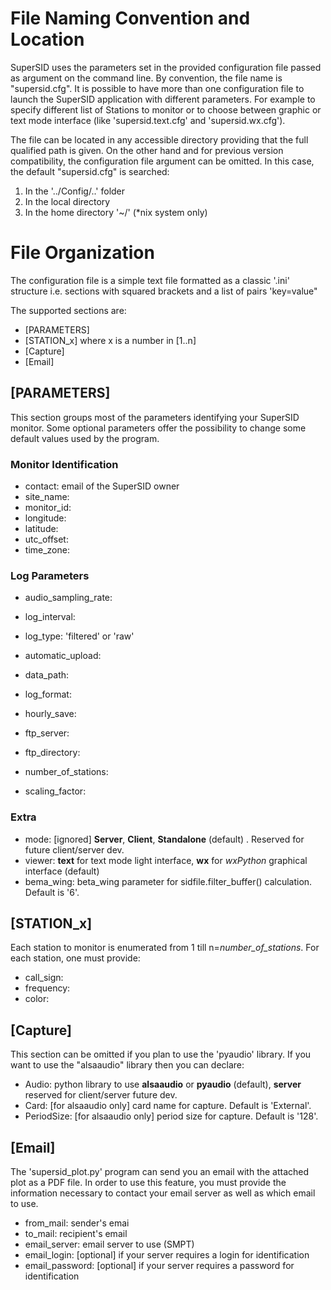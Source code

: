 # File Naming Convention and Location #
SuperSID uses the parameters set in the provided configuration file passed as argument on the command line. By convention, the file name is "supersid.cfg".
It is possible to have more than one configuration file to launch the SuperSID application with different parameters. For example to specify different list of Stations to monitor or to choose between graphic or text mode interface (like 'supersid.text.cfg' and 'supersid.wx.cfg').

The file can be located in any accessible directory providing that the full qualified path is given. On the other hand and for previous version compatibility, the configuration file argument can be omitted. In this case, the default "supersid.cfg" is searched:
 1) In the '../Config/..' folder
 2) In the local directory
 3) In the home directory '~/' (*nix system only)
 
# File Organization #
The configuration file is a simple text file formatted as a classic '.ini' structure i.e. sections with squared brackets and a list of pairs 'key=value"
 
 The supported sections are:
  * [PARAMETERS]
  * [STATION_x] where x is a number in [1..n]
  * [Capture]
  * [Email]
  
## [PARAMETERS] ##
This section groups most of the parameters identifying your SuperSID monitor. Some optional parameters offer the possibility to change some default values used by the program.

### Monitor Identification ###
  * contact:  email of the SuperSID owner
  * site_name:
  * monitor_id: 
  * longitude:
  * latitude:
  * utc_offset:
  * time_zone:
  
### Log Parameters ###
  * audio_sampling_rate:
  * log_interval:
  * log_type: 'filtered' or 'raw'
  * automatic_upload:
  * data_path: 
  * log_format:
  * hourly_save:
  
  * ftp_server:
  * ftp_directory:
  
  * number_of_stations:
  * scaling_factor:
  
### Extra ###
  * mode: [ignored] **Server**, **Client**, **Standalone** (default) . Reserved for future client/server dev.
  * viewer: **text** for text mode light interface, **wx** for *wxPython* graphical interface (default)
  * bema_wing: beta_wing parameter for sidfile.filter_buffer() calculation. Default is '6'.
  
## [STATION_x] ##
Each station to monitor is enumerated from 1 till n=*number_of_stations*. For each station, one must provide:
  * call_sign:
  * frequency:
  * color:
  
## [Capture] ##
This section can be omitted if you plan to use the 'pyaudio' library. If you want to use the "alsaaudio" library then you can declare:
  * Audio: python library to use **alsaaudio** or **pyaudio** (default), **server** reserved for client/server future dev.
  * Card: [for alsaaudio only] card name for capture. Default is 'External'.
  * PeriodSize: [for alsaaudio only] period size for capture. Default is '128'.
  
## [Email] ##
The 'supersid_plot.py' program can send you an email with the attached plot as a PDF file. In order to use this feature, you must provide the information necessary to contact your email server as well as which email to use.
  * from_mail: sender's emai
  * to_mail: recipient's email
  * email_server: email server to use (SMPT)
  * email_login: [optional] if your server requires a login for identification
  * email_password: [optional] if your server requires a password for identification
  
